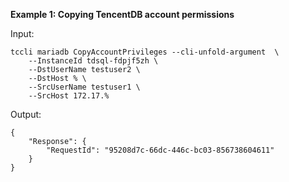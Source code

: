 **Example 1: Copying TencentDB account permissions**



Input: 

```
tccli mariadb CopyAccountPrivileges --cli-unfold-argument  \
    --InstanceId tdsql-fdpjf5zh \
    --DstUserName testuser2 \
    --DstHost % \
    --SrcUserName testuser1 \
    --SrcHost 172.17.%
```

Output: 
```
{
    "Response": {
        "RequestId": "95208d7c-66dc-446c-bc03-856738604611"
    }
}
```

